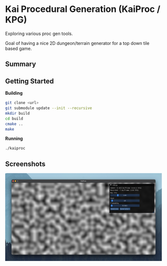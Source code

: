 # Kai Procedural Generation (KaiProc / KPG)

Exploring various proc gen tools.

Goal of having a nice 2D dungeon/terrain generator for a top down tile based game.


## Summary

## Getting Started

**Building**

```bash
git clone <url>
git submodule update --init --recursive
mkdir build
cd build
cmake ..
make
```

**Running**
```bash
./kaiproc
```
## Screenshots

![perlin](screenshots/perlin.jpeg)
